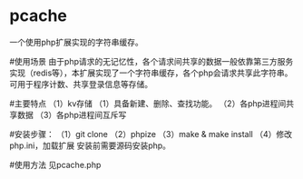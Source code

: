 # pcache
一个使用php扩展实现的字符串缓存。

#使用场景
由于php请求的无记忆性，各个请求间共享的数据一般依靠第三方服务实现（redis等），本扩展实现了一个字符串缓存，各个php会请求共享此字符串。
可用于程序计数、共享登录信息等存储。

#主要特点
（1）kv存储
（1）具备新建、删除、查找功能。 
（2）各php进程间共享数据
（3）各php进程间互斥写

#安装步骤：
（1）git clone
（2）phpize
（3）make & make install
（4）修改php.ini，加载扩展
安装前需要源码安装php。

#使用方法
见pcache.php
